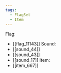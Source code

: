 ```yaml
---
tags:
  - FlagSet
  - Item
---
```

Flag:
- [[flag_11143]]
Sound:
- [[sound_44]]
- [[sound_43]]
- [[sound_17]]
Item:
- [[item_667]]
